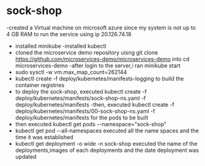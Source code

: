 # sock-shop
-created a Virtual machine on microsoft azure since my system is not up to 4 GB RAM to run the service using ip 20.126.74.18
- installed minikube
-installed kubectl
- cloned the microservice demo repository uisng git clone https://github.com/microservices-demo/microservices-demo into cd microservices-demo
-after login to the server,i ran minikube start
- sudo sysctl -w vm.max_map_count=262144
- kubectl create -f deploy/kubernetes/manifests-logging to build the container registries
- to deploy the sock-shop, executed kubectl create -f deploy/kubernetes/manifests/sock-shop-ns.yaml -f deploy/kubernetes/manifests
-then, executed kubectl create -f deploy/kubernetes/manifests/00-sock-shop-ns.yaml -f deploy/kubernetes/manifests for the pods to be built
- then executed  kubectl get pods --namespace="sock-shop"
- kubectl get pod --all-namespaces executed all the name spaces and the time it was established
- kubectl get deployment -o wide -n sock-shop executed the name of the deployments,images of each deployments and the date deployment was updated 
